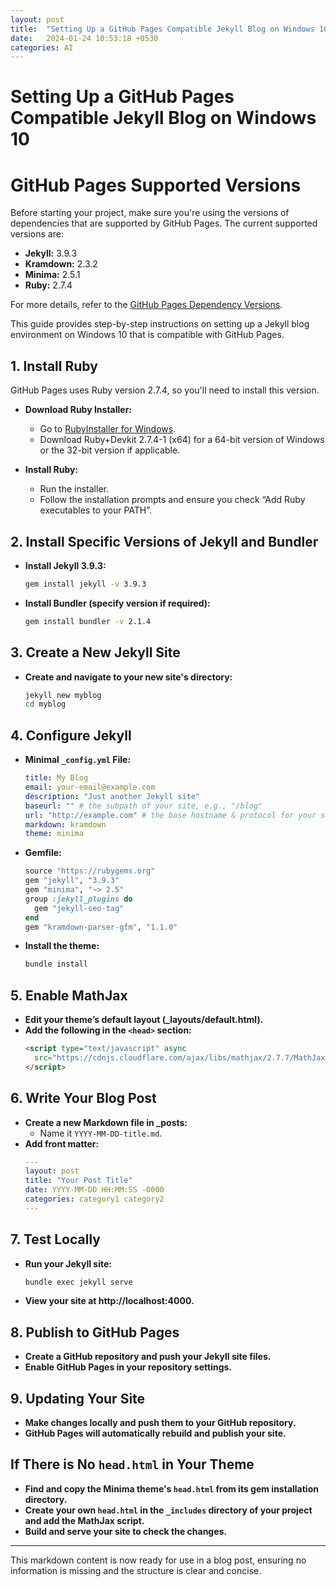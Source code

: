 ```yaml
---
layout: post
title:  "Setting Up a GitHub Pages Compatible Jekyll Blog on Windows 10"
date:   2024-01-24 10:53:18 +0530
categories: AI
---
```


# Setting Up a GitHub Pages Compatible Jekyll Blog on Windows 10

# GitHub Pages Supported Versions

Before starting your project, make sure you're using the versions of dependencies that are supported by GitHub Pages. The current supported versions are:

- **Jekyll:** 3.9.3
- **Kramdown:** 2.3.2
- **Minima:** 2.5.1
- **Ruby:** 2.7.4

For more details, refer to the [GitHub Pages Dependency Versions](https://pages.github.com/versions/).


This guide provides step-by-step instructions on setting up a Jekyll blog environment on Windows 10 that is compatible with GitHub Pages.

## 1. Install Ruby

GitHub Pages uses Ruby version 2.7.4, so you'll need to install this version.

- **Download Ruby Installer:**
  - Go to [RubyInstaller for Windows](https://rubyinstaller.org/downloads/).
  - Download Ruby+Devkit 2.7.4-1 (x64) for a 64-bit version of Windows or the 32-bit version if applicable.

- **Install Ruby:**
  - Run the installer.
  - Follow the installation prompts and ensure you check “Add Ruby executables to your PATH”.

## 2. Install Specific Versions of Jekyll and Bundler

- **Install Jekyll 3.9.3:**
  ```sh
  gem install jekyll -v 3.9.3
  ```

- **Install Bundler (specify version if required):**
  ```sh
  gem install bundler -v 2.1.4
  ```

## 3. Create a New Jekyll Site

- **Create and navigate to your new site's directory:**
  ```sh
  jekyll new myblog
  cd myblog
  ```

## 4. Configure Jekyll

- **Minimal `_config.yml` File:**
  ```yaml
  title: My Blog
  email: your-email@example.com
  description: "Just another Jekyll site"
  baseurl: "" # the subpath of your site, e.g., "/blog"
  url: "http://example.com" # the base hostname & protocol for your site
  markdown: kramdown
  theme: minima
  ```

- **Gemfile:**
  ```ruby
  source "https://rubygems.org"
  gem "jekyll", "3.9.3"
  gem "minima", "~> 2.5"
  group :jekyll_plugins do
    gem "jekyll-seo-tag"
  end
  gem "kramdown-parser-gfm", "1.1.0"
  ```

- **Install the theme:**
  ```sh
  bundle install
  ```

## 5. Enable MathJax

- **Edit your theme’s default layout (_layouts/default.html).**
- **Add the following in the `<head>` section:**
  ```html
  <script type="text/javascript" async
    src="https://cdnjs.cloudflare.com/ajax/libs/mathjax/2.7.7/MathJax.js?config=TeX-MML-AM_CHTML">
  </script>
  ```

## 6. Write Your Blog Post

- **Create a new Markdown file in _posts:**
  - Name it `YYYY-MM-DD-title.md`.
- **Add front matter:**
  ```yaml
  ---
  layout: post
  title: "Your Post Title"
  date: YYYY-MM-DD HH:MM:SS -0000
  categories: category1 category2
  ---
  ```

## 7. Test Locally

- **Run your Jekyll site:**
  ```sh
  bundle exec jekyll serve
  ```
- **View your site at http://localhost:4000.**

## 8. Publish to GitHub Pages

- **Create a GitHub repository and push your Jekyll site files.**
- **Enable GitHub Pages in your repository settings.**

## 9. Updating Your Site

- **Make changes locally and push them to your GitHub repository.**
- **GitHub Pages will automatically rebuild and publish your site.**

## If There is No `head.html` in Your Theme

- **Find and copy the Minima theme's `head.html` from its gem installation directory.**
- **Create your own `head.html` in the `_includes` directory of your project and add the MathJax script.**
- **Build and serve your site to check the changes.**

---

This markdown content is now ready for use in a blog post, ensuring no information is missing and the structure is clear and concise.